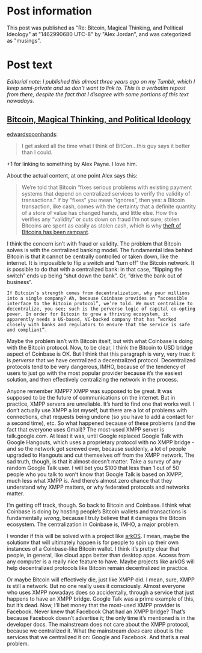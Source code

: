 # Post information

This post was published as "Re: Bitcoin, Magical Thinking, and Political Ideology" at "1462990680 UTC-8" by "Alex Jordan", and was categorized as "musings".

# Post text

_Editorial note: I published this almost three years ago on my Tumblr, which I keep semi-private and so don't want to link to. This is a verbatim repost from there, despite the fact that I disagree with some portions of this text nowadays._

## [Bitcoin, Magical Thinking, and Political Ideology][1]

[edwardspoonhands][2]:

> I get asked all the time what I think of BitCon…this guy says it better than I could.

+1 for linking to something by Alex Payne. I love him.

About the actual content, at one point Alex says this:

> We’re told that Bitcoin “fixes serious problems with existing payment systems that depend on centralized services to verify the validity of transactions.” If by “fixes” you mean “ignores”, then yes: a Bitcoin transaction, like cash, comes with the certainty that a definite quantity of a store of value has changed hands, and little else. How this verifies any “validity” or cuts down on fraud I’m not sure; stolen Bitcoins are spent as easily as stolen cash, which is why [theft of Bitcoins has been rampant][3].

I think the concern isn’t with fraud or validity. The problem that Bitcoin solves is with the centralized banking model. The fundamental idea behind Bitcoin is that it cannot be centrally controlled or taken down, like the internet. It is impossible to flip a switch and “turn off” the Bitcoin network. It _is_ possible to do that with a centralized bank: in that case, “flipping the switch” ends up being “shut down the bank”. Or, “drive the bank out of business”.

    If Bitcoin’s strength comes from decentralization, why pour millions into a single company? Ah, because Coinbase provides an “accessible interface to the Bitcoin protocol”, we’re told. We must centralize to decentralize, you see; such is the perverse logic of capital co-opting power. In order for Bitcoin to grow a thriving ecosystem, it apparently needs a US-based, VC-backed company that has “worked closely with banks and regulators to ensure that the service is safe and compliant”.

Maybe the problem isn’t with Bitcoin itself, but with what Coinbase is doing with the Bitcoin protocol. Now, to be clear, I think the Bitcoin to USD bridge aspect of Coinbase is OK. But I think that this paragraph is very, very true: it is _perverse_ that we have centralized a decentralized protocol. Decentralized protocols tend to be very dangerous, IMHO, because of the tendency of users to just go with the most popular provider because it’s the easiest solution, and then effectively centralizing the network in the process.

Anyone remember XMPP? XMPP was supposed to be great. It was supposed to be the future of communications on the internet. But in practice, XMPP servers are unreliable. It’s hard to find one that works well. I don’t actually use XMPP a lot myself, but there are a lot of problems with connections, chat requests being undone (so you have to add a contact for a second time), etc. So what happened because of these problems (and the fact that everyone uses Gmail)? The most-used XMPP server is talk.google.com. At least it was, until Google replaced Google Talk with Google Hangouts, which uses a proprietary protocol with no XMPP bridge - and so the network got screwed over, because suddenly, a lot of people upgraded to Hangouts and cut themselves off from the XMPP network. The sad truth, though, is that it almost doesn’t matter. Take a survey of any random Google Talk user. I will bet you $100 that less than 1 out of 50 people who you talk to won’t know that Google Talk is based on XMPP, much less what XMPP is. And there’s almost zero chance that they understand why XMPP matters, or why federated protocols and networks matter.

I’m getting off track, though. So back to Bitcoin and Coinbase. I think what Coinbase is doing by hosting people’s Bitcoin wallets and transactions is fundamentally _wrong_, because I truly believe that it damages the Bitcoin ecosystem. The centralization in Coinbase is, IMHO, a major problem.

I wonder if this will be solved with a project like [arkOS][4]. I mean, maybe the solutionv that will ultimately happen is for people to spin up their own instances of a Coinbase-like Bitcoin wallet. I think it’s pretty clear that people, in general, like cloud apps better than desktop apps. Access from any computer is a really nice feature to have. Maybe projects like arkOS will help decentralized protocols like Bitcoin remain decentralized in practice.

Or maybe Bitcoin will effectively die, just like XMPP did. I mean, sure, XMPP is still a network. But no one really uses it consciously. Almost everyone who uses XMPP nowadays does so accidentally, through a service that just happens to have an XMPP bridge. Google Talk was a prime example of this, but it’s dead. Now, I’ll bet money that the most-used XMPP provider is Facebook. Never knew that Facebook Chat had an XMPP bridge? That’s because Facebook doesn’t advertise it; the only time it’s mentioned is in the developer docs. The mainstream does not care about the XMPP protocol, because we centralized it. What the mainstream _does_ care about is the services that we centralized it on: Google and Facebook. And that’s a real problem.

 [1]: https://al3x.net/2013/12/18/bitcoin.html
 [2]: http://edwardspoonhands.com/post/71550289177/bitcoin-magical-thinking-and-political-ideology
 [3]: http://www.cnbc.com/2013/11/20/more-bitcoins-more-problems-how-hackers-are-targeting-bitcoins.html
 [4]: https://arkos.io/
